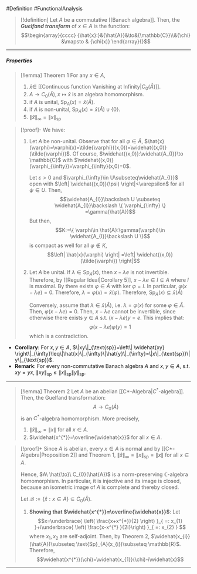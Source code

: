 #Definition #FunctionalAnalysis 

> [!definition]
> Let $A$ be a commutative [[Banach algebra]]. Then, the ***Guelfand transform*** of $x\in A$ is the function: $$\begin{array}{cccc} {\hat{x}:}&{\hat{A}}&\to&{\mathbb{C}}\\&{\chi} &\mapsto & {\chi(x)} \end{array}{}$$
---
##### Properties
> [!lemma] Theorem 1
> For any $x\in A$, 
> 1. $\hat{x}\in$ [[Continuous function Vanishing at Infinity|$C_{0}(\hat{A})$]].
> 2. $A\to C_{0}(\hat{A}),x\mapsto \hat{x}$ is an algebra homomorphism.
> 3. if $A$ is unital, $\text{Sp}_{A}(x)=\hat{x}(\hat{A})$.
> 4. if $A$ is non-unital, $\text{Sp}_{A}(x)=\hat{x}(\hat{A})\cup \{ 0 \}$.
> 5. $\|\hat{x}\|_{\infty}=\|x\|_{\text{sp}}$

> [!proof]-
> We have: 
> 1. Let $A$ be non-unital. Observe that for all $\varphi\in \hat{A}$, $\hat{x}(\varphi)=\varphi(x)=\tilde{\varphi}((x,0))=\widehat{(x,0)}(\tilde{\varphi})$. Of course, $\widehat{(x,0)}:\widehat{A_{I}}\to \mathbb{C}$ with $\widehat{(x,0)}(\varphi_{\infty})=\varphi_{\infty}(x,0)=0$. 
>    
>    Let $\varepsilon>0$ and $\varphi_{\infty}\in U\subseteq\widehat{A_{I}}$ open with $\left| \widehat{(x,0)}(\psi) \right|<\varepsilon$ for all $\psi\in U$. Then, $$\widehat{A_{I}}\backslash U \subseteq \widehat{A_{I}}\backslash \{ \varphi_{\infty} \} =\gamma(\hat{A})$$But then, $$K:=\{ \varphi\in \hat{A}:\gamma(\varphi)\in \widehat{A_{I}}\backslash U \}$$is compact as well for all $\varphi\notin K$, $$\left| \hat{x}(\varphi) \right| =\left| \widehat{(x,0)}(\tilde{\varphi}) \right|$$
>  2. Let $A$ be unital. If $\lambda\in \text{Sp}_{A}(x)$, then $x-\lambda e$ is not invertible. Therefore, by [[Regular Ideal|Corollary 5]], $x-\lambda e\in I\subsetneq A$ where $I$ is maximal. By there exists $\varphi\in \widehat{A}$ with $\text{ker }\varphi=I$. In particular, $\varphi(x-\lambda e)=0$. Therefore, $\lambda=\varphi(x)=\widehat{x}(\varphi)$. Therefore, $\text{Sp}_{A}(x)\subseteq\widehat{x}(\widehat{A})$
>     
>     Conversely, assume that $\lambda\in \widehat{x}(\widehat{A})$, i.e. $\lambda=\varphi(x)$ for some $\varphi\in \widehat{A}$. Then, $\varphi(x-\lambda e)=0$. Then, $x-\lambda e$ cannot be invertible, since otherwise there exists $y\in A$ s.t. $(x-\lambda e)y=e$. This implies that: $$\varphi(x-\lambda e)\varphi(y)=1$$which is a contradiction.
>     
>     
- **Corollary**: For $x,y\in A$, $\|xy\|_{\text{sp}}=\left\| \widehat{xy} \right\|_{\infty}\leq\|\hat{x}\|_{\infty}\|\hat{y}\|_{\infty}=\|x\|_{\text{sp}}\|y\|_{\text{sp}}$.
- **Remark**: For every non-commutative Banach algebra $A$ and $x,y\in A$, s.t. $xy=yx$, $\|xy\|_{\text{sp}}\leq\|x\|_{\text{sp}}\|y\|_{\text{sp}}$.
---
> [!lemma] Theorem 2
> Let $A$ be an abelian [[C*-Algebra|$C^{*}$-algebra]]. Then, the Guelfand transformation: $$A\to C_{0}(\hat{A})$$is an $C^{*}$-algebra homomorphism. More precisely, 
> 1. $\|\hat{x}\|_{\infty}=\|x\|$ for all $x\in A$.
> 2. $\widehat{x^{*}}=\overline{\widehat{x}}$ for all $x\in A$.

> [!proof]+
> Since $A$ is abelian, every $x\in A$ is normal and by [[C*-Algebra|Proposition 2]] and Theorem 1, $\left\| \hat{x} \right\|_{\infty}=\|x\|_{\text{sp}}=\|x\|$ for all $x\in A$. 
> 
> Hence, $A\ \hat{\to}\ C_{0}(\hat{A})$ is a norm-preserving $\mathbb{C}$-algebra homomorphism. In particular, it is injective and its image is closed, because an isometric image of $A$ is complete and thereby closed.
> 
> Let $\mathcal{B}:=\{ \hat{x}: x\in A \}\subseteq C_{0}(\hat{A})$. 
> 1. **Showing that $\widehat{x^{*}}=\overline{\widehat{x}}$**:
>    Let $$x=\underbrace{ \left( \frac{x+x^{*}}{2} \right) }_{ =: x_{1} }+i\underbrace{ \left( \frac{x-x^{*} }{2i}\right) }_{ =: x_{2} } $$ where $x_{1},x_{2}$ are self-adjoint. Then, by Theorem 2, $\widehat{x_{i}}(\hat{A})\subseteq \text{Sp}_{A}(x_{i})\subseteq \mathbb{R}$. Therefore, $$\widehat{x^{*}}(\chi)=\widehat{x_{1}}(\chi)-i\widehat{x}$$
---